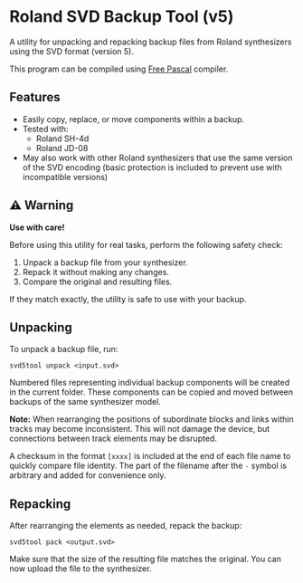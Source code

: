 # Roland SVD Backup Tool (v5)

A utility for unpacking and repacking backup files from Roland synthesizers using the SVD format (version 5).

This program can be compiled using [Free Pascal](https://www.freepascal.org) compiler.

## Features

- Easily copy, replace, or move components within a backup.
- Tested with:
  - Roland SH-4d
  - Roland JD-08
- May also work with other Roland synthesizers that use the same version of the SVD encoding (basic protection is included to prevent use with incompatible versions)

## ⚠️ Warning

**Use with care!**

Before using this utility for real tasks, perform the following safety check:

1. Unpack a backup file from your synthesizer.
2. Repack it without making any changes.
3. Compare the original and resulting files.

If they match exactly, the utility is safe to use with your backup.

## Unpacking

To unpack a backup file, run:

```
svd5tool unpack <input.svd>
```

Numbered files representing individual backup components will be created in the current folder.
These components can be copied and moved between backups of the same synthesizer model.

**Note:** When rearranging the positions of subordinate blocks and links within tracks may become inconsistent. This will not damage the device, but connections between track elements may be disrupted.

A checksum in the format `[xxxx]` is included at the end of each file name to quickly compare file identity.
The part of the filename after the `-` symbol is arbitrary and added for convenience only.

## Repacking

After rearranging the elements as needed, repack the backup:

```
svd5tool pack <output.svd>
```

Make sure that the size of the resulting file matches the original.
You can now upload the file to the synthesizer.
